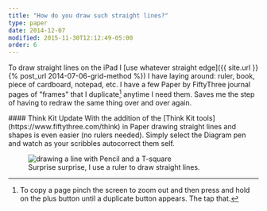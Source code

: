 ```yaml
---
title: "How do you draw such straight lines?"
type: paper
date: 2014-12-07
modified: 2015-11-30T12:12:49-05:00
order: 6
---
```


To draw straight lines on the iPad I [use whatever straight edge]({{ site.url }}{% post_url 2014-07-06-grid-method %}) I have laying around: ruler, book, piece of cardboard, notepad, etc. I have a few Paper by FiftyThree journal pages of "frames" that I duplicate[^duplicate-page] anytime I need them. Saves me the step of having to redraw the same thing over and over again.

<div class="notice--warning" markdown="1">
#### Think Kit Update
With the addition of the [Think Kit tools](https://www.fiftythree.com/think) in Paper drawing straight lines and shapes is even easier (no rulers needed). Simply select the Diagram pen and watch as your scribbles autocorrect them self.
</div>

<figure>
	<img src="{{ site.url }}/assets/images/paper-53-grid-t-square-lg.jpg" alt="drawing a line with Pencil and a T-square">
	<figcaption>Surprise surprise, I use a ruler to draw straight lines.</figcaption>
</figure>

[^duplicate-page]: To copy a page pinch the screen to zoom out and then press and hold on the <i class="fa fa-plus-circle"></i> plus button until a duplicate button appears. The tap that.
